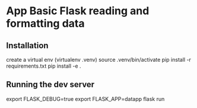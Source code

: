 
# App Basic Flask reading and formatting data

## Installation

  create a virtual env (virtualenv .venv)
  source .venv/bin/activate
  pip install -r requirements.txt
  pip install -e .

## Running the dev server

  export FLASK_DEBUG=true
  export FLASK_APP=datapp
  flask run
